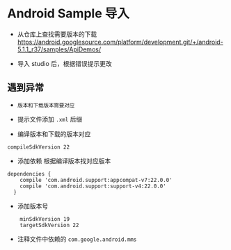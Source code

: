 Android Sample 导入
==================

* 从仓库上查找需要版本的下载
<https://android.googlesource.com/platform/development.git/+/android-5.1.1_r37/samples/ApiDemos/>

* 导入 studio 后，根据错误提示更改


## 遇到异常

* `版本和下载版本需要对应`

* 提示文件添加 `.xml` 后缀

* 编译版本和下载的版本对应
~~~
compileSdkVersion 22
~~~

* 添加依赖 根据编译版本找对应版本
 ~~~
 dependencies {
     compile 'com.android.support:appcompat-v7:22.0.0'
     compile 'com.android.support:support-v4:22.0.0'
   }
 ~~~
 
* 添加版本号
~~~
    minSdkVersion 19
    targetSdkVersion 22
~~~

* 注释文件中依赖的 `com.google.android.mms`
